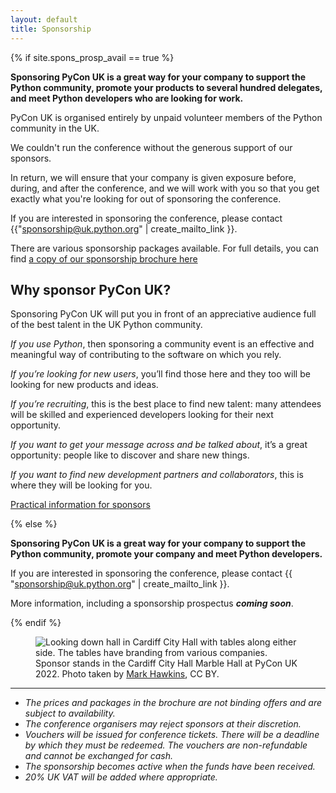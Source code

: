 ```yaml
---
layout: default
title: Sponsorship
---
```


{% if site.spons_prosp_avail == true %}

**Sponsoring PyCon UK is a great way for your company to support the Python community, promote your products to several hundred delegates, and meet Python developers who are looking for work.**

PyCon UK is organised entirely by unpaid volunteer members of the Python community in the UK.

We couldn't run the conference without the generous support of our sponsors.

In return, we will ensure that your company is given exposure before, during, and after the conference, and we will work with you so that you get exactly what you're looking for out of sponsoring the conference.

If you are interested in sponsoring the conference, please contact {{"sponsorship@uk.python.org" | create_mailto_link }}.

There are various sponsorship packages available. For full details, you can find <a target="_blank" href="/downloads/PyCon-UK-Brochure-small.pdf">a copy of our sponsorship brochure here</a>


## Why sponsor PyCon UK?
Sponsoring PyCon UK will put you in front of an appreciative audience full of the best talent in the UK Python community.

 *If you use Python*, then sponsoring a community event is an effective and meaningful way of contributing to the software on which you rely.
 
 *If you’re looking for new users*, you’ll find those here and they too will be looking for new products and ideas.

*If you’re recruiting*, this is the best place to find new talent: many attendees will be skilled and experienced developers looking for their next opportunity.

*If you want to get your message across and be talked about*, it’s a great opportunity: people like to discover and share new things.

*If you want to find new development partners and collaborators*, this is where they will be looking for you. 


[Practical information for sponsors](/information-for-sponsors/)


{% else %}

**Sponsoring PyCon UK is a great way for your company to support the Python
community, promote your company and meet Python developers.**

If you are interested in sponsoring the conference, please contact {{
"sponsorship@uk.python.org" | create_mailto_link }}.

More information, including a sponsorship prospectus ***coming soon***.

{% endif %}

<figure>
  <img
    src="/images/marble_hall_1x.jpg"
    srcset="/images/marble_hall_1x.jpg 1x, /images/marble_hall_2x.jpg 2x"
    alt="Looking down hall in Cardiff City Hall with tables along either side. The tables have branding from various companies.">
  <figcaption>
    Sponsor stands in the Cardiff City Hall Marble Hall at PyCon UK 2022.
    Photo taken by <a href="https://www.flickr.com/photos/184390836@N04/52363686581/in/album-72177720302176293/">Mark Hawkins</a>, CC BY.
  </figcaption>
</figure>


---

- *The prices and packages in the brochure are not binding offers and are subject to availability.*
- *The conference organisers may reject sponsors at their discretion.* 
- *Vouchers will be issued for conference tickets. There will be a deadline by which they must be redeemed. The vouchers are non-refundable and cannot be exchanged for cash.*
- *The sponsorship becomes active when the funds have been received.* 
- *20% UK VAT will be added where appropriate.*

